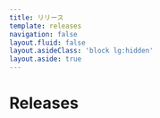 ```yaml
---
title: リリース
template: releases
navigation: false
layout.fluid: false
layout.asideClass: 'block lg:hidden'
layout.aside: true
---
```


# Releases
